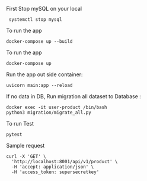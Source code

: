First Stop mySQL on your local

` systemctl stop mysql`

To run the app

`docker-compose up --build`

To run the app

`docker-compose up`

Run the app out side container:

`uvicorn main:app --reload`

If no data in DB, Run migration all dataset to Database :

```
docker exec -it user-product /bin/bash
python3 migration/migrate_all.py

```

To run Test

`pytest`

Sample request

```
curl -X 'GET' \
  'http://localhost:8001/api/v1/product' \
  -H 'accept: application/json' \
  -H 'access_token: supersecretkey'
```
